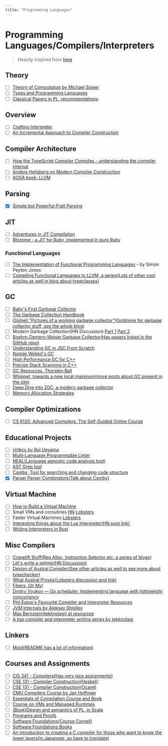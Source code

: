 ```yaml
---
title: "Programming Languages"
---
```


# Programming Languages/Compilers/Interpreters

> Heavily inspired from
> [here](https://github.com/LesleyLai/learning/blob/main/pl.md)

## Theory

- [ ] [Theory of Computation by Michael Sipser](https://ocw.mit.edu/courses/mathematics/18-404j-theory-of-computation-fall-2020/)
- [ ] [Types and Programming Languages](https://mitpress.mit.edu/books/types-and-programming-languages)
- [ ] [Classical Papers in PL, recommendations](https://www.pls-lab.org/en/Classic_Papers_in_PL)

## Overview

- [ ] [Crafting Interpreter](http://www.craftinginterpreters.com/)
- [ ] [An Incremental Approach to Compiler Construction](http://scheme2006.cs.uchicago.edu/11-ghuloum.pdf)

## Compiler Architecture

- [ ] [How the TypeScript Compiler Compiles - understanding the compiler internal](https://www.cs.cornell.edu/courses/cs6120/2020fa/self-guided/)
- [ ] [Anders Hejlsberg on Modern Compiler Construction](https://youtu.be/wSdV1M7n4gQ)
- [ ] [AOSA book: LLVM](https://aosabook.org/en/llvm.html)

## Parsing

- [x] [Simple but Powerful Pratt Parsing](https://matklad.github.io/2020/04/13/simple-but-powerful-pratt-parsing.html)

## JIT

- [ ] [Adventures in JIT Compilation](https://eli.thegreenplace.net/2017/adventures-in-jit-compilation-part-1-an-interpreter/)
- [ ] [Rhizome - a JIT for Ruby, implemented in pure Ruby](https://github.com/chrisseaton/rhizome)

### Functional Languages

- [ ] [The Implementation of Functional Programming Languages](https://www.microsoft.com/en-us/research/wp-content/uploads/1987/01/slpj-book-1987-small.pdf) -
      by Simon Peyton Jones
- [ ] [Compiling Functional Languages to LLVM, a series(Lots of other cool articles as well in blog about typeclasses)](https://danieljharvey.github.io/posts/2023-02-08-llvm-compiler-part-1.html)

## GC

- [ ] [Baby's First Garbage Collector](http://journal.stuffwithstuff.com/2013/12/08/babys-first-garbage-collector/)
- [ ] [The Garbage Collection Handbook](https://gchandbook.org/)
- [ ] [Oilshell "Pictures of a working garbage collector"(Goldmine for garbage collector stuff, see the whole blog)](https://news.ycombinator.com/item?id=34350260)
- [ ] Modern Garbage Collection(HN Discussion)
      [Part 1](https://news.ycombinator.com/item?id=13218550)
      [Part 2](https://news.ycombinator.com/item?id=21770530)
- [ ] [Boehm-Demers-Weiser Garbage Collector(Has papers linked in the GitHub repo)](https://news.ycombinator.com/item?id=35023833)
- [ ] [Understanding GC in JSC From Scratch](https://webkit.org/blog/12967/understanding-gc-in-jsc-from-scratch/)
- [ ] [Riptide,Webkit's GC](https://webkit.org/blog/7122/introducing-riptide-webkits-retreating-wavefront-concurrent-garbage-collector/)
- [ ] [High Performance GC for C++](https://v8.dev/blog/high-performance-cpp-gc)
- [ ] [Precise Stack Scanning in C++](https://docs.google.com/document/d/1mF-IW2UDwFslAREeapnP8bgXAlLG_DScOVhuTo34gBQ/edit#heading=h.ft3eufkln61m)
- [ ] [GC Resources, Thorsten Ball](https://gist.github.com/mrnugget/1fe234da53f436a16029a0fcd014201d)
- [ ] [Whippet, towards a new local maximum(more posts about GC present in the site)](https://wingolog.org/archives/2023/02/07/whippet-towards-a-new-local-maximum)
- [ ] [Deep Dive into ZGC, a modern garbage collector](https://dl.acm.org/doi/abs/10.1145/3538532)
- [ ] [Memory Allocation Strategies](https://www.gingerbill.org/series/memory-allocation-strategies/)

## Compiler Optimizations

- [ ] [CS 6120: Advanced Compilers: The Self-Guided Online Course](https://www.cs.cornell.edu/courses/cs6120/2020fa/self-guided/)

## Educational Projects

- [ ] [chibcc by Rui Ueyama ](https://github.com/rui314/chibicc)
- [ ] [Multi-Language Programmable Linter](https://lobste.rs/s/pyrmyn/i_made_multi_language_programmable)
- [ ] [NEAL(Language agnostic code analysis tool)](https://github.com/uber/NEAL)
- [ ] [AST Grep tool](https://github.com/ast-grep/ast-grep)
- [ ] [Comby, Tool for searching and changing code structure](https://github.com/comby-tools/comby)
- [x] [Parser Parser Combinators(Talk about Comby)](https://youtu.be/JMZLBB_BFNg)

## Virtual Machine

- [ ] [How to Build a Virtual Machine](https://youtu.be/OjaAToVkoTw)
- [ ] Small VMs and coroutines
      [HN](https://news.ycombinator.com/item?id=34420959)
      [Lobsters](https://lobste.rs/s/jrp9gv/small_vms_coroutines)
- [ ] Faster Virtual Machines
      [Lobsters](https://lobste.rs/s/cczkdj/faster_virtual_machines_speeding_up)
- [ ] [Interesting things about the Lua Interpreter(HN post link)](https://news.ycombinator.com/item?id=34213715)
- [ ] [Writing Interpreters in Rust](https://rust-hosted-langs.github.io/book/introduction.html)

## Misc Compilers

- [ ] [Cranelift Stuff(Reg Alloc, Instruction Selector etc, a series of blogs)](https://cfallin.org/)
- [ ] [Let's write a setjmp(HN Discussion)](https://news.ycombinator.com/item?id=34760828)
- [ ] [Design of Austral Compiler(See other articles as well to see more about typechecker)](https://borretti.me/article/design-austral-compiler)
- [ ] [What Austral Proves(Lobsters discussion and link)](https://lobste.rs/s/t4ifza/what_austral_proves)
- [ ] [Fibers, Oh My!](https://graphitemaster.github.io/fibers/)
- [ ] [Dmitry Vyukov — Go scheduler: Implementing language with lightweight concurrency](https://youtu.be/-K11rY57K7k)
- [ ] [Phil Eaton's Favourite Compiler and Interpreter Resources](https://lists.eatonphil.com/compilers-and-interpreters.html)
- [ ] [JVM Internals by Aleksey Shipilev](https://shipilev.net/jvm/anatomy-quarks/)
- [ ] [Max Bernstein(tekknolagi) pl resources](https://bernsteinbear.com/pl-resources/)
- [ ] [A lisp compiler and interpreter writing series by tekknolagi](https://bernsteinbear.com/blog/lisp/)

## Linkers

- [ ] [Mold(README has a lot of information)](https://github.com/rui314/mold)

## Courses and Assignments

- [ ] [CIS 341 - Compilers(Has very nice assignments) ](https://www.seas.upenn.edu/~cis341/current/)
- [ ] [CSE 131 - Compiler Construction(Haskell) ](https://podcast.ucsd.edu/watch/wi18/cse131_a00/5/screen)
- [ ] [CSE 131 - Compiler Construction(Ocaml) ](https://ucsd-cse131-f19.github.io/)
- [ ] [CMU Compilers Course by Jan Hoffman](https://www.cs.cmu.edu/~janh/courses/411/23/)
- [ ] [Essentials of Compilation Course and Book](https://github.com/IUCompilerCourse/Essentials-of-Compilation)
- [ ] [Course on VMs and Managed Runtimes](http://www.wolczko.com/CS294/)
- [ ] [(Book)Design and semantics of PL, in Scala](https://ps-tuebingen-courses.github.io/pl1-lecture-notes/01-intro/intro.html)
- [ ] [Programs and Proofs](https://kcsrk.info/cs6225_s21_iitm/)
- [ ] [Software Foundations(Course Cornell)](https://youtube.com/playlist?list=PLre5AT9JnKShFK9l9HYzkZugkJSsXioFs)
- [ ] [Software Foundations Books](https://softwarefoundations.cis.upenn.edu/index.html)
- [ ] [An introduction to creating a C compiler for those who want to know the lower layers(In Japanese, so have to translate)](https://www-sigbus-info.translate.goog/compilerbook?_x_tr_sl=auto&_x_tr_tl=en&_x_tr_hl=en)
